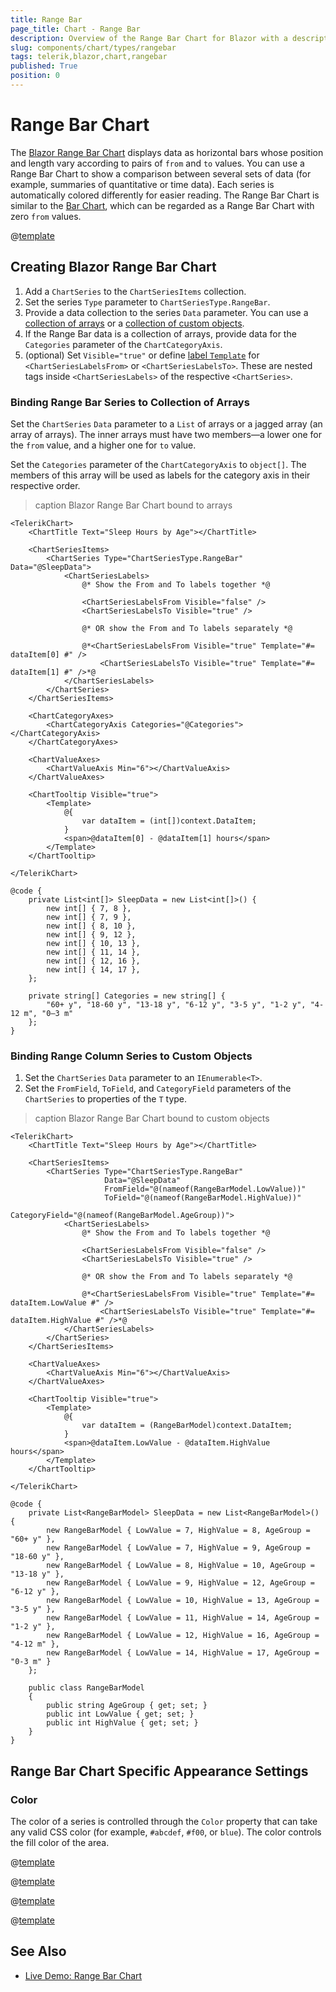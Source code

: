 ```yaml
---
title: Range Bar
page_title: Chart - Range Bar
description: Overview of the Range Bar Chart for Blazor with a description of the common use cases and the different ways to data bind the chart. The article lists configuration options and provides Range Bar Chart examples.
slug: components/chart/types/rangebar
tags: telerik,blazor,chart,rangebar
published: True
position: 0
---
```


# Range Bar Chart

The <a href="https://www.telerik.com/blazor-ui/range-bar-chart" target="_blank">Blazor Range Bar Chart</a> displays data as horizontal bars whose position and length vary according to pairs of `from` and `to` values. You can use a Range Bar Chart to show a comparison between several sets of data (for example, summaries of quantitative or time data). Each series is automatically colored differently for easier reading. The Range Bar Chart is similar to the [Bar Chart](slug:components/chart/types/bar), which can be regarded as a Range Bar Chart with zero `from` values.

@[template](/_contentTemplates/chart/link-to-basics.md#understand-basics-and-databinding-first)

## Creating Blazor Range Bar Chart

1. Add a `ChartSeries` to the `ChartSeriesItems` collection.
2. Set the series `Type` parameter to `ChartSeriesType.RangeBar`.
3. Provide a data collection to the series `Data` parameter. You can use a [collection of arrays](#binding-range-bar-series-to-collection-of-arrays) or a [collection of custom objects](#binding-range-column-series-to-custom-objects).
4. If the Range Bar data is a collection of arrays, provide data for the `Categories` parameter of the `ChartCategoryAxis`.
5. (optional) Set `Visible="true"` or define [label `Template`](slug:components/chart/label-template-format) for `<ChartSeriesLabelsFrom>` or `<ChartSeriesLabelsTo>`. These are nested tags inside `<ChartSeriesLabels>` of the respective `<ChartSeries>`.

### Binding Range Bar Series to Collection of Arrays

Set the `ChartSeries` `Data` parameter to a `List` of arrays or a jagged array (an array of arrays). The inner arrays must have two members—a lower one for the `from` value, and a higher one for `to` value.

Set the `Categories` parameter of the `ChartCategoryAxis` to `object[]`. The members of this array will be used as labels for the category axis in their respective order.

>caption Blazor Range Bar Chart bound to arrays

````RAZOR
<TelerikChart>
    <ChartTitle Text="Sleep Hours by Age"></ChartTitle>

    <ChartSeriesItems>
        <ChartSeries Type="ChartSeriesType.RangeBar" Data="@SleepData">
            <ChartSeriesLabels>
                @* Show the From and To labels together *@

                <ChartSeriesLabelsFrom Visible="false" />
                <ChartSeriesLabelsTo Visible="true" />

                @* OR show the From and To labels separately *@

                @*<ChartSeriesLabelsFrom Visible="true" Template="#= dataItem[0] #" />
                    <ChartSeriesLabelsTo Visible="true" Template="#= dataItem[1] #" />*@
            </ChartSeriesLabels>
        </ChartSeries>
    </ChartSeriesItems>

    <ChartCategoryAxes>
        <ChartCategoryAxis Categories="@Categories"></ChartCategoryAxis>
    </ChartCategoryAxes>

    <ChartValueAxes>
        <ChartValueAxis Min="6"></ChartValueAxis>
    </ChartValueAxes>

    <ChartTooltip Visible="true">
        <Template>
            @{
                var dataItem = (int[])context.DataItem;
            }
            <span>@dataItem[0] - @dataItem[1] hours</span>
        </Template>
    </ChartTooltip>

</TelerikChart>

@code {
    private List<int[]> SleepData = new List<int[]>() {
        new int[] { 7, 8 },
        new int[] { 7, 9 },
        new int[] { 8, 10 },
        new int[] { 9, 12 },
        new int[] { 10, 13 },
        new int[] { 11, 14 },
        new int[] { 12, 16 },
        new int[] { 14, 17 },
    };

    private string[] Categories = new string[] {
        "60+ y", "18-60 y", "13-18 y", "6-12 y", "3-5 y", "1-2 y", "4-12 m", "0–3 m"
    };
}
````

### Binding Range Column Series to Custom Objects

1. Set the `ChartSeries` `Data` parameter to an `IEnumerable<T>`. 
1. Set the `FromField`, `ToField`, and `CategoryField` parameters of the `ChartSeries` to properties of the `T` type.

>caption Blazor Range Bar Chart bound to custom objects

````RAZOR
<TelerikChart>
    <ChartTitle Text="Sleep Hours by Age"></ChartTitle>

    <ChartSeriesItems>
        <ChartSeries Type="ChartSeriesType.RangeBar"
                     Data="@SleepData"
                     FromField="@(nameof(RangeBarModel.LowValue))"
                     ToField="@(nameof(RangeBarModel.HighValue))"
                     CategoryField="@(nameof(RangeBarModel.AgeGroup))">
            <ChartSeriesLabels>
                @* Show the From and To labels together *@

                <ChartSeriesLabelsFrom Visible="false" />
                <ChartSeriesLabelsTo Visible="true" />

                @* OR show the From and To labels separately *@

                @*<ChartSeriesLabelsFrom Visible="true" Template="#= dataItem.LowValue #" />
                    <ChartSeriesLabelsTo Visible="true" Template="#= dataItem.HighValue #" />*@
            </ChartSeriesLabels>
        </ChartSeries>
    </ChartSeriesItems>

    <ChartValueAxes>
        <ChartValueAxis Min="6"></ChartValueAxis>
    </ChartValueAxes>

    <ChartTooltip Visible="true">
        <Template>
            @{
                var dataItem = (RangeBarModel)context.DataItem;
            }
            <span>@dataItem.LowValue - @dataItem.HighValue hours</span>
        </Template>
    </ChartTooltip>

</TelerikChart>

@code {
    private List<RangeBarModel> SleepData = new List<RangeBarModel>() {
        new RangeBarModel { LowValue = 7, HighValue = 8, AgeGroup = "60+ y" },
        new RangeBarModel { LowValue = 7, HighValue = 9, AgeGroup = "18-60 y" },
        new RangeBarModel { LowValue = 8, HighValue = 10, AgeGroup = "13-18 y" },
        new RangeBarModel { LowValue = 9, HighValue = 12, AgeGroup = "6-12 y" },
        new RangeBarModel { LowValue = 10, HighValue = 13, AgeGroup = "3-5 y" },
        new RangeBarModel { LowValue = 11, HighValue = 14, AgeGroup = "1-2 y" },
        new RangeBarModel { LowValue = 12, HighValue = 16, AgeGroup = "4-12 m" },
        new RangeBarModel { LowValue = 14, HighValue = 17, AgeGroup = "0-3 m" }
    };

    public class RangeBarModel
    {
        public string AgeGroup { get; set; }
        public int LowValue { get; set; }
        public int HighValue { get; set; }
    }
}
````

## Range Bar Chart Specific Appearance Settings

### Color

The color of a series is controlled through the `Color` property that can take any valid CSS color (for example, `#abcdef`, `#f00`, or `blue`). The color controls the fill color of the area.

@[template](/_contentTemplates/chart/link-to-basics.md#color-field-bar-column)

@[template](/_contentTemplates/chart/link-to-basics.md#gap-and-spacing)

@[template](/_contentTemplates/chart/link-to-basics.md#configurable-nested-chart-settings)

@[template](/_contentTemplates/chart/link-to-basics.md#configurable-nested-chart-settings-categorical)


## See Also

* [Live Demo: Range Bar Chart](https://demos.telerik.com/blazor-ui/chart/range-bar-chart)
